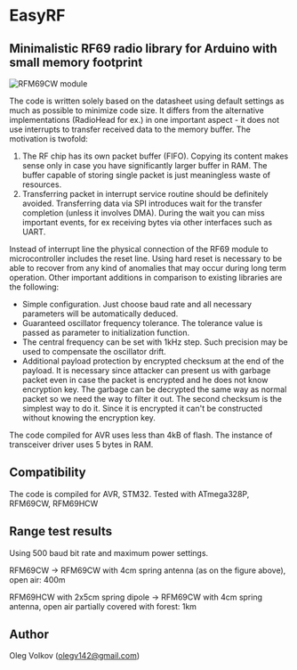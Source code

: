 # EasyRF
## Minimalistic RF69 radio library for Arduino with small memory footprint

![RFM69CW module](https://github.com/olegv142/EasyRF/blob/master/doc/rf69cw.jpg)

The code is written solely based on the datasheet using default settings as much as possible to minimize code size. It differs from the alternative implementations (RadioHead for ex.) in one important aspect - it does not use interrupts to transfer received data to the memory buffer. The motivation is twofold:
1. The RF chip has its own packet buffer (FIFO). Copying its content makes sense only in case you have significantly larger buffer in RAM. The buffer capable of storing single packet is just meaningless waste of resources.
2. Transferring packet in interrupt service routine should be definitely avoided. Transferring data via SPI introduces wait for the transfer completion (unless it involves DMA). During the wait you can miss important events, for ex receiving bytes via other interfaces such as UART.

Instead of interrupt line the physical connection of the RF69 module to microcontroller includes the reset line. Using hard reset is necessary to be able to recover from any kind of anomalies that may occur during long term operation. Other important additions in comparison to existing libraries are the following:
- Simple configuration. Just choose baud rate and all necessary parameters will be automatically deduced.
- Guaranteed oscillator frequency tolerance. The tolerance value is passed as parameter to initialization function.
- The central frequency can be set with 1kHz step. Such precision may be used to compensate the oscillator drift.
- Additional payload protection by encrypted checksum at the end of the payload. It is necessary since attacker can present us with garbage packet even in case the packet is encrypted and he does not know encryption key. The garbage can be decrypted the same way as normal packet so we need the way to filter it out. The second checksum is the simplest way to do it. Since it is encrypted it can't be constructed without knowing the encryption key.

The code compiled for AVR uses less than 4kB of flash. The instance of transceiver driver uses 5 bytes in RAM.

## Compatibility
The code is compiled for AVR, STM32.
Tested with ATmega328P, RFM69CW, RFM69HCW

## Range test results
Using 500 baud bit rate and maximum power settings.

RFM69CW -> RFM69CW with 4cm spring antenna (as on the figure above), open air: 400m

RFM69HCW with 2x5cm spring dipole -> RFM69CW with 4cm spring antenna, open air partially covered with forest: 1km

## Author

Oleg Volkov (olegv142@gmail.com)
